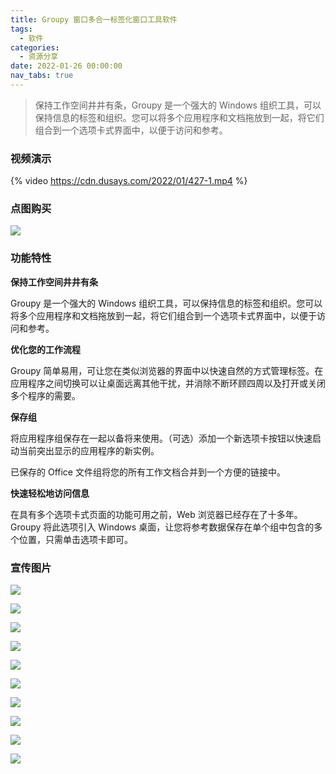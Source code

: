 ```yaml
---
title: Groupy 窗口多合一标签化窗口工具软件
tags:
  - 软件
categories:
  - 资源分享
date: 2022-01-26 00:00:00
nav_tabs: true
---
```


> 保持工作空间井井有条，Groupy 是一个强大的 Windows 组织工具，可以保持信息的标签和组织。您可以将多个应用程序和文档拖放到一起，将它们组合到一个选项卡式界面中，以便于访问和参考。

<!-- more -->

### 视频演示

{% video https://cdn.dusays.com/2022/01/427-1.mp4 %}

### 点图购买

[![](https://cdn.dusays.com/2022/01/427-1.png)](https://r-g.io/CTSWf8)

### 功能特性

**保持工作空间井井有条**

Groupy 是一个强大的 Windows 组织工具，可以保持信息的标签和组织。您可以将多个应用程序和文档拖放到一起，将它们组合到一个选项卡式界面中，以便于访问和参考。

**优化您的工作流程**

Groupy 简单易用，可让您在类似浏览器的界面中以快速自然的方式管理标签。在应用程序之间切换可以让桌面远离其他干扰，并消除不断环顾四周以及打开或关闭多个程序的需要。

**保存组**

将应用程序组保存在一起以备将来使用。（可选）添加一个新选项卡按钮以快速启动当前突出显示的应用程序的新实例。

已保存的 Office 文件组将您的所有工作文档合并到一个方便的链接中。

**快速轻松地访问信息**

在具有多个选项卡式页面的功能可用之前，Web 浏览器已经存在了十多年。Groupy 将此选项引入 Windows 桌面，让您将参考数据保存在单个组中包含的多个位置，只需单击选项卡即可。

### 宣传图片

![](https://cdn.dusays.com/2022/01/427-2.png)

![](https://cdn.dusays.com/2022/01/427-3.png)

![](https://cdn.dusays.com/2022/01/427-4.png)

![](https://cdn.dusays.com/2022/01/427-5.png)

![](https://cdn.dusays.com/2022/01/427-6.png)

![](https://cdn.dusays.com/2022/01/427-7.png)

![](https://cdn.dusays.com/2022/01/427-8.png)

![](https://cdn.dusays.com/2022/01/427-9.png)

![](https://cdn.dusays.com/2022/01/427-10.png)

![](https://cdn.dusays.com/2022/01/427-11.png)

